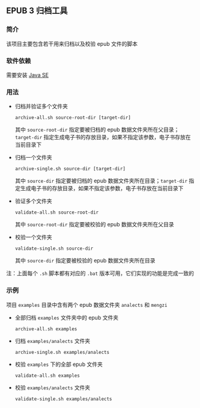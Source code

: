 ## EPUB 3 归档工具 

### 简介

该项目主要包含若干用来归档以及校验 epub 文件的脚本

### 软件依赖

需要安装 [Java SE](https://www.oracle.com/technetwork/java/javase/downloads/index.html)

### 用法

* 归档并验证多个文件夹

  `archive-all.sh source-root-dir [target-dir]`

  其中 `source-root-dir` 指定要被归档的 epub 数据文件夹所在父目录；`target-dir` 指定生成电子书的存放目录，如果不指定该参数，电子书存放在当前目录下

* 归档一个文件夹

  `archive-single.sh source-dir [target-dir]`

  其中 `source-dir` 指定要被归档的 epub 数据文件夹所在目录；`target-dir` 指定生成电子书的存放目录，如果不指定该参数，电子书存放在当前目录下

* 验证多个文件夹

  `validate-all.sh source-root-dir`

  其中 `source-root-dir` 指定要被校验的 epub 数据文件夹所在父目录

* 校验一个文件夹

  `validate-single.sh source-dir`

  其中 `source-dir` 指定要被校验的 epub 数据文件夹所在目录


注：上面每个 `.sh` 脚本都有对应的 `.bat` 版本可用，它们实现的功能是完成一致的

### 示例

项目 `examples` 目录中含有两个 epub 数据文件夹 `analects` 和 `mengzi`

* 全部归档 `examples` 文件夹中的 epub 文件夹

  `archive-all.sh examples`

* 归档 `examples/analects` 文件夹

  `archive-single.sh examples/analects`

* 校验 `examples` 下的全部 epub 文件夹

  `validate-all.sh examples`

* 校验 `examples/analects` 文件夹

  `validate-single.sh examples/analects`
